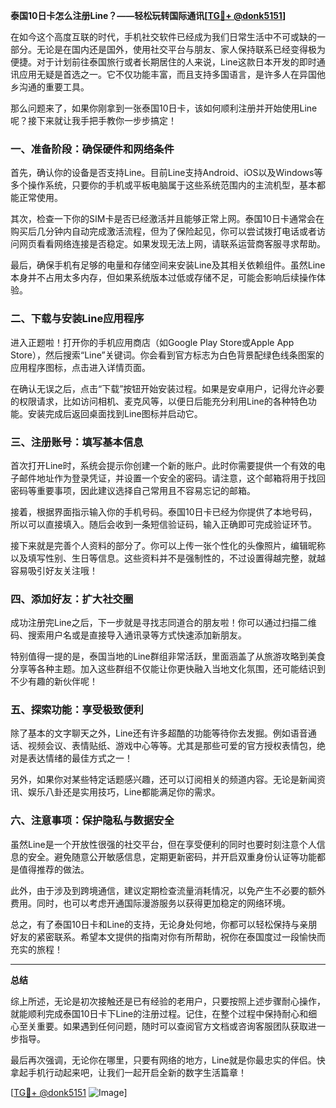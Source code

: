 **泰国10日卡怎么注册Line？——轻松玩转国际通讯[[TG💪+ @donk5151](https://t.me/s/donk5151)]**

在如今这个高度互联的时代，手机社交软件已经成为我们日常生活中不可或缺的一部分。无论是在国内还是国外，使用社交平台与朋友、家人保持联系已经变得极为便捷。对于计划前往泰国旅行或者长期居住的人来说，Line这款日本开发的即时通讯应用无疑是首选之一。它不仅功能丰富，而且支持多国语言，是许多人在异国他乡沟通的重要工具。

那么问题来了，如果你刚拿到一张泰国10日卡，该如何顺利注册并开始使用Line呢？接下来就让我手把手教你一步步搞定！

### 一、准备阶段：确保硬件和网络条件

首先，确认你的设备是否支持Line。目前Line支持Android、iOS以及Windows等多个操作系统，只要你的手机或平板电脑属于这些系统范围内的主流机型，基本都能正常使用。

其次，检查一下你的SIM卡是否已经激活并且能够正常上网。泰国10日卡通常会在购买后几分钟内自动完成激活流程，但为了保险起见，你可以尝试拨打电话或者访问网页看看网络连接是否稳定。如果发现无法上网，请联系运营商客服寻求帮助。

最后，确保手机有足够的电量和存储空间来安装Line及其相关依赖组件。虽然Line本身并不占用太多内存，但如果系统版本过低或存储不足，可能会影响后续操作体验。

### 二、下载与安装Line应用程序

进入正题啦！打开你的手机应用商店（如Google Play Store或Apple App Store），然后搜索“Line”关键词。你会看到官方标志为白色背景配绿色线条图案的应用程序图标，点击进入详情页面。

在确认无误之后，点击“下载”按钮开始安装过程。如果是安卓用户，记得允许必要的权限请求，比如访问相机、麦克风等，以便日后能充分利用Line的各种特色功能。安装完成后返回桌面找到Line图标并启动它。

### 三、注册账号：填写基本信息

首次打开Line时，系统会提示你创建一个新的账户。此时你需要提供一个有效的电子邮件地址作为登录凭证，并设置一个安全的密码。请注意，这个邮箱将用于找回密码等重要事项，因此建议选择自己常用且不容易忘记的邮箱。

接着，根据界面指示输入你的手机号码。泰国10日卡已经为你提供了本地号码，所以可以直接填入。随后会收到一条短信验证码，输入正确即可完成验证环节。

接下来就是完善个人资料的部分了。你可以上传一张个性化的头像照片，编辑昵称以及填写性别、生日等信息。这些资料并不是强制性的，不过设置得越完整，就越容易吸引好友关注哦！

### 四、添加好友：扩大社交圈

成功注册完Line之后，下一步就是寻找志同道合的朋友啦！你可以通过扫描二维码、搜索用户名或是直接导入通讯录等方式快速添加新朋友。

特别值得一提的是，泰国当地的Line群组非常活跃，里面涵盖了从旅游攻略到美食分享等各种主题。加入这些群组不仅能让你更快融入当地文化氛围，还可能结识到不少有趣的新伙伴呢！

### 五、探索功能：享受极致便利

除了基本的文字聊天之外，Line还有许多超酷的功能等待你去发掘。例如语音通话、视频会议、表情贴纸、游戏中心等等。尤其是那些可爱的官方授权表情包，绝对是表达情绪的最佳方式之一！

另外，如果你对某些特定话题感兴趣，还可以订阅相关的频道内容。无论是新闻资讯、娱乐八卦还是实用技巧，Line都能满足你的需求。

### 六、注意事项：保护隐私与数据安全

虽然Line是一个开放性很强的社交平台，但在享受便利的同时也要时刻注意个人信息的安全。避免随意公开敏感信息，定期更新密码，并开启双重身份认证等功能都是值得推荐的做法。

此外，由于涉及到跨境通信，建议定期检查流量消耗情况，以免产生不必要的额外费用。同时，也可以考虑开通国际漫游服务以获得更加稳定的网络环境。

总之，有了泰国10日卡和Line的支持，无论身处何地，你都可以轻松保持与亲朋好友的紧密联系。希望本文提供的指南对你有所帮助，祝你在泰国度过一段愉快而充实的旅程！

---

**总结**

综上所述，无论是初次接触还是已有经验的老用户，只要按照上述步骤耐心操作，就能顺利完成泰国10日卡下Line的注册过程。记住，在整个过程中保持耐心和细心至关重要。如果遇到任何问题，随时可以查阅官方文档或咨询客服团队获取进一步指导。

最后再次强调，无论你在哪里，只要有网络的地方，Line就是你最忠实的伴侣。快拿起手机行动起来吧，让我们一起开启全新的数字生活篇章！

[[TG💪+ @donk5151](https://t.me/s/donk5151) ![Image](https://i.postimg.cc/rwNCRYN7/Snipaste-2025-04-30-17-27-05.png)]